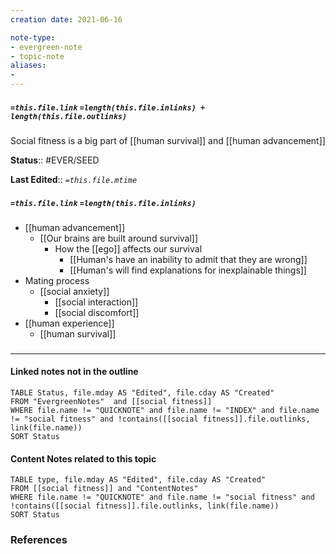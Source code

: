 ```yaml
---
creation date: 2021-06-16

note-type: 
- evergreen-note
- topic-note
aliases:
- 
---
```

 
##### `=this.file.link` `=length(this.file.inlinks) + length(this.file.outlinks)`

Social fitness is a big part of [[human survival]] and [[human advancement]]

**Status**:: #EVER/SEED

**Last Edited**:: *`=this.file.mtime`*
##### `=this.file.link` `=length(this.file.inlinks)` 
- [[human advancement]]
	- [[Our brains are built around survival]]
		- How the [[ego]] affects our survival
			- [[Human's have an inability to admit that they are wrong]]
			- [[Human's will find explanations for inexplainable things]]
- Mating process
	- [[social anxiety]]
		- [[social interaction]]
		- [[social discomfort]]
- [[human experience]]
	- [[human survival]]

### <hr class="dataviews"/>

#### Linked notes not in the outline
```dataview
TABLE Status, file.mday AS "Edited", file.cday AS "Created"
FROM "EvergreenNotes"  and [[social fitness]]
WHERE file.name != "QUICKNOTE" and file.name != "INDEX" and file.name != "social fitness" and !contains([[social fitness]].file.outlinks, link(file.name))
SORT Status
```

#### Content Notes related to this topic
```dataview
TABLE type, file.mday AS "Edited", file.cday AS "Created"
FROM [[social fitness]] and "ContentNotes"
WHERE file.name != "QUICKNOTE" and file.name != "social fitness" and !contains([[social fitness]].file.outlinks, link(file.name))
SORT Status
```

### References